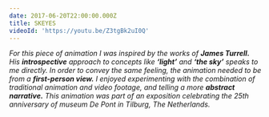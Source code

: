 ```yaml
---
date: 2017-06-20T22:00:00.000Z
title: SKEYES
videoId: 'https://youtu.be/Z3tgBk2uI0Q'
---
```

_For this piece of animation I was inspired by the works of **James Turrell.** His **introspective**_ _approach to concepts like **‘light’** and **‘the sky’**_ _speaks to me directly. In order to convey the same feeling, the animation needed to be from a **first-person view.** I enjoyed experimenting with the combination of  traditional animation and video footage, and telling a more **abstract narrative.** This animation was part of an exposition celebrating the 25th anniversary of museum De Pont in Tilburg, The Netherlands._
